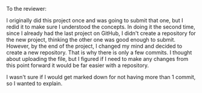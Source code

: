 To the reviewer: 

I originally did this project once and was going to submit that one, but I redid it to make sure I understood the concepts. In doing it the second time, since I already had the last project on GitHub, I didn't create a repository for the new project, thinking the other one was good enough to submit. However, by the end of the project, I changed my mind and decided to create a new repository. That is why there is only a few commits. I thought about uploading the file, but I figured if I need to make any changes from this point forward it would be far easier with a repository.

I wasn't sure if I would get marked down for not having more than 1 commit, so I wanted to explain.

